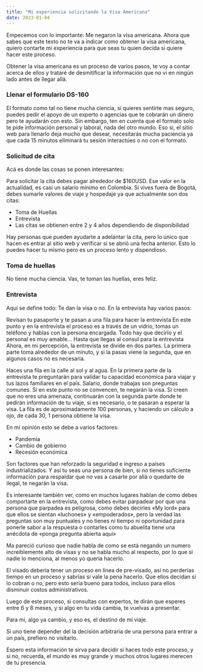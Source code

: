 ```yaml
---
title: "Mi experiencia solicitando la Visa Americana"
date: 2023-01-04
---
```


Empecemos con lo importante: Me negaron la visa americana. Ahora que sabes que este texto no te va a indicar como obtener la visa americana, quiero contarte mi experiencia para que seas tu quien decida si quiere hacer este proceso.

Obtener la visa americana es un proceso de varios pasos, te voy a contar acerca de ellos y trataré de desmitificar la información que no vi en ningún lado antes de llegar allá.

### Llenar el formulario DS-160
El formato como tal no tiene mucha ciencia, si quieres sentirte mas seguro, puedes pedir el apoyo de un experto o agencias que te cobrarán un dinero pero te ayudarán con esto. Sin embargo, ten en cuenta que el formato solo te pide información personal y laboral, nada del otro mundo. Eso si, el sitio web para llenarlo deja mucho que desear, necesitarás mucha paciencia ya que cada 15 minutos eliminará tu sesión interactúes o no con el formato.


### Solicitud de cita

Acá es donde las cosas se ponen interesantes:

Para solicitar la cita debes pagar alrededor de $160USD. Ese valor en la actualidad, es casi un salario mínimo en Colombia.
Si vives fuera de Bogotá, debes sumarle valores de viaje y hospedaje ya que actualmente son dos citas:

- Toma de Huellas
- Entrevista
- Las citas se obtienen entre 2 y 4 años dependiendo de disponibilidad

Hay personas que pueden ayudarte a adelantar la cita, pero lo único que hacen es entrar al sitio web y verificar si se abrió una fecha anterior. Esto lo puedes hacer tu mismo pero es un proceso lento y dispendioso.

### Toma de huellas

No tiene mucha ciencia. Vas, te toman las huellas, eres feliz.

### Entrevista

Aquí se define todo: Te dan la visa o no. En la entrevista hay varios pasos:

Revisan tu pasaporte y te pasan a una fila para hacer la entrevista
En este punto y en la entrevista el proceso es a través de un vidrio, tomas un teléfono y hablas con la persona encargada.
Todo hay que decirlo y el personal es muy amable…
Hasta que llegas al consul para la entrevista
Ahora, en mi percepción, la entrevista se divide en dos partes. La primera parte toma alrededor de un minuto, y si la pasas viene la segunda, que en algunos casos no es necesaria.

Haces una fila en la calle al sol y al agua.
En la primera parte de la entrevista te preguntarán para validar tu capacidad económica para viajar y tus lazos familiares en el país. Salario, donde trabajas son preguntas comunes.
Si en este punto no se convencen, te negarán la visa.
Si creen que no eres una amenaza, continuarán con la segunda parte donde te pedirán información de tu viaje, si es necesario, o te pasaran a esperar la visa.
La fila es de aproximadamente 100 personas, y haciendo un cálculo a ojo, de cada 30, 1 persona obtiene la visa.

En mi opinión esto se debe a varios factores:

- Pandemia
- Cambio de gobierno
- Recesión económica

Son factores que han reforzado la seguridad e ingreso a países industrializados. Y así tu seas una persona de bien, si no tienes suficiente información para respaldar que no vas a casarte por allá o quedarte de ilegal, te negarán la visa.

Es interesante también ver, como en muchos lugares hablan de como debes comportarte en la entrevista, como debes evitar parpadear por que una persona que parpadea es peligrosa, como debes decirles «My lord» para que ellos se sientan «luchones» y «empoderados», pero la verdad las preguntas son muy puntuales y no tienes ni tiempo ni oportunidad para ponerle sabor a la respuesta o contarles como tu abuelita tiene una anécdota de «ponga pregunta abierta aquí»

Ma pareció curioso que nadie habla de como se está negando un numero increíblemente alto de visas y no se habla mucho al respecto, por lo que si nadie lo menciona, al menos yo quería hacerlo.

El visado debería tener un proceso en línea de pre-visado, así no perderías tiempo en un proceso y sabrías si vale la pena hacerlo. Que ellos decidan si lo cobran o no, pero esto sería bueno para todos, incluso para ellos disminuir costos administrativos.

Luego de este proceso, si consultas con expertos, te dirán que esperes entre 6 y 8 meses, y si algo en tu vida cambia, te vuelvas a presentar.

Para mi, algo ya cambio, y eso es, el destino de mi viaje.

Si uno tiene depender del la decisión arbitraria de una persona para entrar a un país, prefiero no visitarlo.

Espero esta información te sirva para decidir si haces todo este proceso, y si no, recuerda, el mundo es muy grande y muchos otros lugares merecen de tu presencia.

